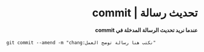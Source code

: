﻿# <div dir = rtl > تحديث رسالة | commit</dir >

#### <div dir = rtl > عندما نريد تحديث الرسالة المدخلة في  commit  </dir >

```shell
git commit --amend -m "chang:نكتب هنا رسالة توضح العمل"
```


